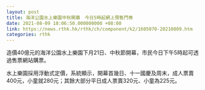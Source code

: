 ```yaml
---
layout: post
title: 海洋公園水上樂園中秋開幕　今日5時起網上預售門券
date: 2021-08-09 18:06:50.000000000 +08:00
link: https://news.rthk.hk/rthk/ch/component/k2/1605070-20210809.htm
categories: rthk
---
```


造價40億元的海洋公園水上樂園下月21日、中秋節開幕，市民今日下午5時起可透過售票網站購票。 

水上樂園採用浮動式定價，系統顯示，開幕首幾日、十一國慶及周末，成人票賣400元，小童就280元；其餘大部分平日成人票賣320元、小童為225元。
